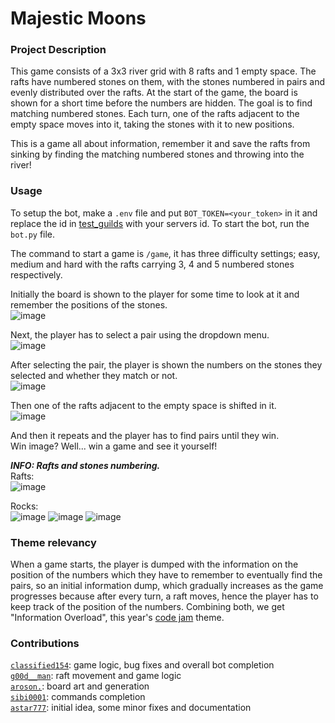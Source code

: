 # Majestic Moons

### **Project Description**
This game consists of a 3x3 river grid with 8 rafts and 1 empty space. The rafts have numbered stones on them, with the stones numbered in pairs and evenly distributed over the rafts. At the start of the game, the board is shown for a short time before the numbers are hidden. The goal is to find matching numbered stones. Each turn, one of the rafts adjacent to the empty space moves into it, taking the stones with it to new positions.

This is a game all about information, remember it and save the rafts from sinking by finding the matching numbered stones and throwing into the river!

### **Usage**
To setup the bot, make a `.env` file and put `BOT_TOKEN=<your_token>` in it and replace the id in [test_guilds](https://github.com/Classified154/majestic-moons/blob/main/bot/bot.py#L77) with your servers id. To start the bot, run the `bot.py` file.

The command to start a game is `/game`, it has three difficulty settings; easy, medium and hard with the rafts carrying 3, 4 and 5 numbered stones respectively.

Initially the board is shown to the player for some time to look at it and remember the positions of the stones.  
![image](https://github.com/user-attachments/assets/131a5f83-9073-4d3d-b4fd-493639315a0c)

Next, the player has to select a pair using the dropdown menu.  
![image](https://github.com/user-attachments/assets/24f2d2ba-a71e-49ac-b4af-4a18625c2515)

After selecting the pair, the player is shown the numbers on the stones they selected and whether they match or not.  
![image](https://github.com/user-attachments/assets/e9b5fa50-7f5f-4662-abb9-460407bf7f2d)

Then one of the rafts adjacent to the empty space is shifted in it.  
![image](https://github.com/user-attachments/assets/5bf9ed1a-0281-412e-9fa3-dbc16a2365b0)

And then it repeats and the player has to find pairs until they win.  
Win image? Well... win a game and see it yourself!

***INFO: Rafts and stones numbering.***  
Rafts:  
![image](https://github.com/user-attachments/assets/5420d099-2fab-4c2a-9522-64bef558a282)

Rocks:  
![image](https://github.com/user-attachments/assets/15c201f5-c306-4efd-a4fd-6c6f7ce5f510)
![image](https://github.com/user-attachments/assets/f169ff2e-de3e-4012-9aad-cb7fbbe70e19)
![image](https://github.com/user-attachments/assets/201ad6b4-9acb-4105-aeba-93fc9d4b3d58)

### **Theme relevancy**
When a game starts, the player is dumped with the information on the position of the numbers which they have to remember to eventually find the pairs, so an initial information dump, which gradually increases as the game progresses because after every turn, a raft moves, hence the player has to keep track of the position of the numbers. Combining both, we get "Information Overload", this year's [code jam](https://www.pythondiscord.com/events/code-jams/11) theme.

### **Contributions**
[`classified154`](https://github.com/Classified154): game logic, bug fixes and overall bot completion  
[`g00d__man`](https://github.com/Sai-Prabhav): raft movement and game logic  
[`aroson.`](https://github.com/Aroson1): board art and generation  
[`sibi0001`](https://github.com/Sibi-Agilan-17): commands completion  
[`astar777`](https://github.com/Astar-777): initial idea, some minor fixes and documentation
